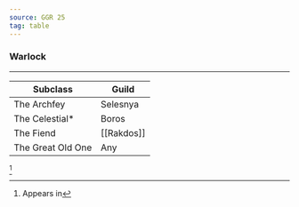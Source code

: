 ```yaml
---
source: GGR 25
tag: table
---
```


### Warlock
---
|Subclass|Guild|
|--------|--------|
|The Archfey|Selesnya|
|The Celestial* |Boros|
|The Fiend|[[Rakdos]]|
|The Great Old One|Any|
[^1] 

[^1]: Appears in
